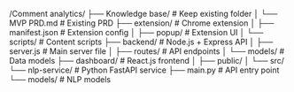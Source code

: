 /Comment analytics/
├── Knowledge base/         # Keep existing folder
│   └── MVP PRD.md          # Existing PRD
├── extension/              # Chrome extension
│   ├── manifest.json       # Extension config
│   ├── popup/              # Extension UI
│   └── scripts/            # Content scripts
├── backend/                # Node.js + Express API
│   ├── server.js           # Main server file
│   ├── routes/             # API endpoints
│   └── models/             # Data models
├── dashboard/              # React.js frontend
│   ├── public/
│   └── src/
└── nlp-service/            # Python FastAPI service
    ├── main.py             # API entry point
    └── models/             # NLP models